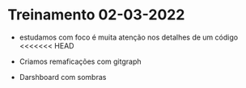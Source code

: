 # Treinamento 02-03-2022

- estudamos com foco é muita atenção nos detalhes de um código
<<<<<<< HEAD
  
- Criamos remaficações com gitgraph

- Darshboard com sombras 

